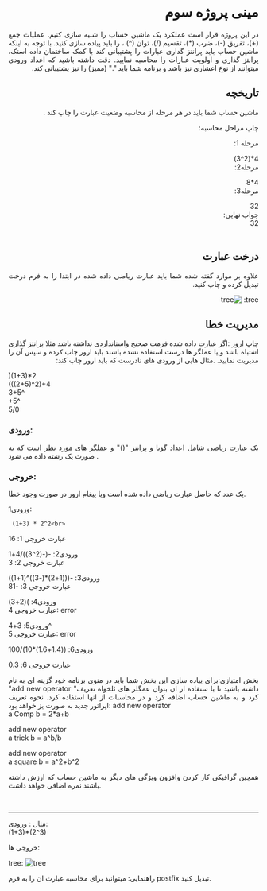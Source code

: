 <div dir='rtl' align="justify">
 
 #  مینی پروژه سوم
 
در این پروژه قرار است عملکرد یک ماشین حساب را شبیه سازی کنیم. عملیات جمع (+)، تفریق (-)، ضرب (*)، تقسیم (/)، توان (^) ، را باید پیاده سازی کنید.
با توجه به اینکه ماشین حساب باید پرانتز گداری عبارات را پشتیبانی کند با کمک ساختمان داده استک،  پرانتز گذاری و اولویت عبارات را محاسبه نمایید. 
دقت داشته باشید که اعداد ورودی میتوانند از نوع اعشاری نیز باشد و برنامه شما باید "." (ممیز) را نیز پشتیبانی کند.
 


## تاریخچه
 ماشین حساب شما باید در هر مرحله از محاسبه وضعیت عبارت را چاپ کند  .

چاپ مراحل محاسبه:
 
 مرحله 1:

4*(2^3)<br>
 مرحله2:
 
 4*8<br>
 مرحله3:
 
 32<br>
 جواب نهایی:<br>
 32<br>
 <br>


## درخت عبارت
 علاوه بر موارد گفته شده شما باید عبارت ریاضی داده شده در ابتدا  را به فرم درخت تبدیل کرده و چاپ کنید.<br>

tree:
 ![tree](https://user-images.githubusercontent.com/70153144/142826292-37bd0066-1964-454f-a66b-fc8a03124bc3.png)


## مدیریت خطا
 چاپ ارور :اگر عبارت داده شده فرمت صحیح واستانداردی نداشته باشد مثلا پرانتز گذاری اشتباه باشد و یا عملگر ها درست استفاده نشده باشند باید ارور چاپ کرده و سپس آن را مدیریت نمایید.
 .مثال هایی از ورودی های نادرست که باید ارور چاپ کند:<br>
 
 <div dir='ltr' align="justify">
 
 )(1+3)*2<br>
 (((2+5)^2)+4<br>
 3+5^<br>
 +5^<br>
 5/0<br>
 
 <div>


 ### ورودی:
یک عبارت ریاضی شامل اعداد گویا و پرانتز "()" و عملگر های مورد نظر است که  به صورت یک رشته داده می شود . <br>
### خروجی:
یک عدد که حاصل عبارت ریاضی داده شده است ویا پیغام ارور در صورت وجود خطا.
 
 
  ورودی1:
 ```
  (1+3) * 2^2<br> 
```
 عبارت خروجی 1:
  16

  ورودی2:
  -(-(2^3))/4+1 <br>
  عبارت خروجی 2:
  3

  ورودی3: 
  -(((1+2)*(-3))^(1+1)) <br>
  عبارت خروجی 3:
  -81

  ورودی4:
  )(2+3) <br>
  عبارت خروجی 4:
  error

  ورودی5:
  3+4^<br>
  عبارت خروجی 5:
  error

  ورودی6:
  ((1.4+1.6)*10)/100  <br>
   
  عبارت خروجی 6:
  0.3
  
 
بخش امتیازی:برای پیاده سازی این بخش شما باید  در منوی برنامه خود گزینه ای به نام "add new operator "داشته باشید تا با ستفاده از ان بتوان عمگلر های ئلخواه تعریف کرد و به ماشین حساب اضافه کرد و در محاسبات از انها استفاده کرد.
 نحوه تعریف اپراتور جدید به صورت یز خواهد بود:
 add new operator <br>
a Comp b = 2*a+b<br>
 
 add new operator<br>
a trick b = a^b/b<br>
 
add new operator<br>
a square b = a^2+b^2<br>
 
 همچین گرافیکی کار کردن وافزون ویژگی های دیگر به ماشین حساب که ارزش داشته باشند نمره اضافی خواهد داشت.
 
 <br>
 <hr>
  مثال :
 ورودی:
 <br>
 (1+3)*(2^3)
 
 خروجی ها:
 
 tree:
 ![tree](https://user-images.githubusercontent.com/70153144/142826292-37bd0066-1964-454f-a66b-fc8a03124bc3.png)

 
راهنمایی:
میتوانید برای محاسبه عبارت ان را به فرم postfix تبدیل کنید.
 <div>


